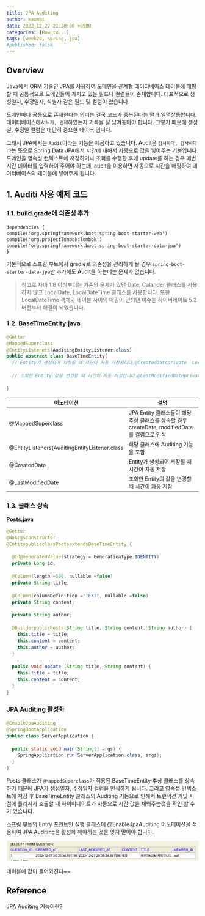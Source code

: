 ```yaml
---
title: JPA Auditing
author: keumbi
date: 2022-12-27 21:20:00 +0900
categories: [How to...]
tags: [week20, spring, jpa]
#published: false
---
```


## Overview

Java에서 ORM 기술인 JPA를 사용하여 도메인을 관계형 데이터베이스 테이블에 매핑할 때 공통적으로 도메인들이 가지고 있는 필드나 컬럼들이 존재합니다. 대표적으로 생성일자, 수정일자, 식별자 같은 필드 및 컬럼이 있습니다.

도메인마다 공통으로 존재한다는 의미는 결국 코드가 중복된다는 말과 일맥상통합니다. 데이터베이스에서`누가, 언제`하였는지 기록을 잘 남겨놓아야 합니다. 그렇기 때문에 생성일, 수정일 컬럼은 대단히 중요한 데이터 입니다.

그래서 JPA에서는 `Audit`이라는 기능을 제공하고 있습니다. Audit은 `감시하다, 감사하다`라는 뜻으로 Spring Data JPA에서 시간에 대해서 자동으로 값을 넣어주는 기능입니다. 도메인을 영속성 컨텍스트에 저장하거나 조회를 수행한 후에 update를 하는 경우 매번 시간 데이터를 입력하여 주어야 하는데, audit을 이용하면 자동으로 시간을 매핑하여 데이터베이스의 테이블에 넣어주게 됩니다.

## 1. Auditi 사용 예제 코드

### 1.1. build.grade에 의존성 추가

```
dependencies {
compile('org.springframework.boot:spring-boot-starter-web')
compile('org.projectlombok:lombok')
compile('org.springframework.boot:spring-boot-starter-data-jpa')
}
```

기본적으로 스프링 부트에서 gradle로 의존성을 관리하게 될 경우 `spring-boot-starter-data-jpa`만 추가해도 Audit을 하는데는 문제가 없습니다.

> 참고로 자바 1.8 이상부터는 기존의 문제가 있던 Date, Calander 클래스를 사용하지 않고 LocalDate, LocalDateTime 클래스를 사용합니다. 또한 LocalDateTime 객체와 테이블 사이의 매핑이 안되던 이슈는 하이버네이트 5.2 버전부터 해결이 되었습니다.
>

### 1.2. BaseTimeEntity.java

```java
@Getter
@MappedSuperclass
@EntityListeners(AuditingEntityListener.class)
public abstract class BaseTimeEntity{
  // Entity가 생성되어 저장될 때 시간이 자동 저장됩니다.@CreatedDateprivate  LocalDateTime createdDate;

  // 조회한 Entity 값을 변경할 때 시간이 자동 저장됩니다.@LastModifiedDateprivate LocalDateTime modifiedDate;

}
```

| 어노테이션 | 설명 |
| --- | --- |
| @MappedSuperclass | JPA Entity 클래스들이 해당 추상 클래스를 상속할 경우 createDate, modifiedDate를 컬럼으로 인식 |
| @EntityListeners(AuditingEntityListener.class | 해당 클래스에 Auditing 기능을 포함 |
| @CreatedDate | Entity가 생성되어 저장될 때 시간이 자동 저장 |
| @LastModifiedDate | 조회한 Entity의 값을 변경할 때 시간이 자동 저장 |

### 1.3. 클래스 상속

**Posts.java**

```java
@Getter
@NoArgsConstructor
@EntitypublicclassPostsextendsBaseTimeEntity {

  @Id@GeneratedValue(strategy = GenerationType.IDENTITY)
  private Long id;

  @Column(length =500, nullable =false)
  private String title;

  @Column(columnDefinition ="TEXT", nullable =false)
  private String content;

  private String author;

  @BuilderpublicPosts(String title, String content, String author) {
    this.title = title;
    this.content = content;
    this.author = author;
  }

  public void update (String title, String content) {
    this.title = title;
    this.content = content;
  }
}
```

### JPA Auditing 활성화

```java
@EnableJpaAuditing
@SpringBootApplication
public class ServerApplication {

  public static void main(String[] args) {
    SpringApplication.run(ServerApplication.class, args);
  }
}

```

Posts 클래스가 `@MappedSuperclass`가 적용된 BaseTimeEntity 추상 클래스를 상속하기 때문에 JPA가 생성일자, 수정일자 컬럼을 인식하게 됩니다. 그리고 영속성 컨텍스트에 저장 후 BaseTimeEntity 클래스의 Auditing 기능으로 인해서 트랜잭션 커밋 시점에 플러시가 호출할 때 하이버네이트가 자동으로 시간 값을 채워주는것을 확인 할 수가 있습니다.

스프링 부트의 Entry 포인트인 실행 클래스에 @EnableJpaAuditing 어노테이션을 적용하여 JPA Auditing을 활성화 해야하는 것을 잊지 말아야 합니다.

![h2 테이블에서 값이 들어왔다!](../assets/img-create/img.png)

테이블에 값이 들어와진다~~


## Reference

[JPA Auditing 기능이란?](https://webcoding-start.tistory.com/53)
